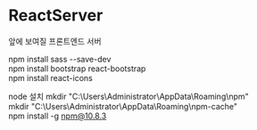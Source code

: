 # ReactServer
앞에 보여질 프론트엔드 서버

npm install sass --save-dev<br>
npm install bootstrap react-bootstrap<br>
npm install react-icons<br>


node 설치
mkdir "C:\Users\Administrator\AppData\Roaming\npm"<br>
mkdir "C:\Users\Administrator\AppData\Roaming\npm-cache"<br>
npm install -g npm@10.8.3<br>
